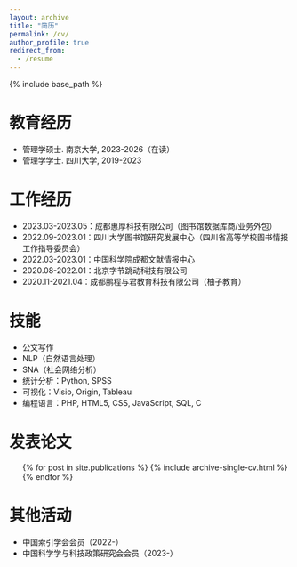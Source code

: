 ```yaml
---
layout: archive
title: "简历"
permalink: /cv/
author_profile: true
redirect_from:
  - /resume
---
```


{% include base_path %}

教育经历
======
* 管理学硕士. 南京大学, 2023-2026（在读）
* 管理学学士. 四川大学, 2019-2023

工作经历
======
* 2023.03-2023.05：成都惠厚科技有限公司（图书馆数据库商/业务外包）
* 2022.09-2023.01：四川大学图书馆研究发展中心（四川省高等学校图书情报工作指导委员会）
* 2022.03-2023.01：中国科学院成都文献情报中心
* 2020.08-2022.01：北京字节跳动科技有限公司
* 2020.11-2021.04：成都鹏程与君教育科技有限公司（柚子教育）
  
技能
======
* 公文写作
* NLP（自然语言处理）
* SNA（社会网络分析）
* 统计分析：Python, SPSS
* 可视化：Visio, Origin, Tableau
* 编程语言：PHP, HTML5, CSS, JavaScript, SQL, C

发表论文
======
  <ul>{% for post in site.publications %}
    {% include archive-single-cv.html %}
  {% endfor %}</ul>
  
<!-- 工作经历
======
  <ul>{% for post in site.teaching %}
    {% include archive-single-cv.html %}
  {% endfor %}</ul> -->
  
其他活动
======
* 中国索引学会会员（2022-）
* 中国科学学与科技政策研究会会员（2023-）
